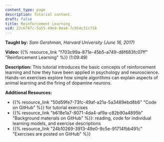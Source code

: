 ```yaml
---
content_type: page
description: Tutorial content.
draft: false
title: Reinforcement Learning
uid: 22c6747c-5a55-49e9-8ea4-7cb54c31c718
---
```

**Taught by:** *Sam Gershman, Harvard University (June 16, 2017)*

**Video:** {{% resource_link "f703c99a-871e-45b5-a749-d8f683fc07ff" "Reinforcement Learning" %}} (1:09:49)

**Description:** This tutorial introduces the basic concepts of reinforcement learning and how they have been applied in psychology and neuroscience. Hands-on exercises explore how simple algorithms can explain aspects of animal learning and the firing of dopamine neurons.

**Additional Resources:**

- {{% resource_link "50d59fe7-73fc-49af-a21a-5a3489ebd8b6" "Code on GitHub" %}} for tutorial exercises
- {{% resource_link "b618e1a7-8071-4da4-af9a-c82b90a4895b" "Background materials on GitHub" %}}: reading, code for individual learning models, and exercise descriptions
- {{% resource_link "24b10269-3913-49e0-9c5e-91714fbb491c" "Exercises are posted on GitHub" %}}
